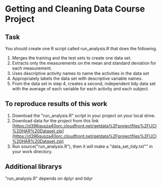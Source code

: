 Getting and Cleaning Data Course Project
===================

## Task

You should create one R script called run_analysis.R that does the following.

1. Merges the training and the test sets to create one data set.
2. Extracts only the measurements on the mean and standard deviation for each measurement. 
3. Uses descriptive activity names to name the activities in the data set
4. Appropriately labels the data set with descriptive variable names. 
5. From the data set in step 4, creates a second, independent tidy data set with the average of each variable for each activity and each subject.

## To reproduce results of this work 

1. Download the "run_analysis.R" script in your project on your local drive. 
2. Download data for the project from this link [https://d396qusza40orc.cloudfront.net/getdata%2Fprojectfiles%2FUCI%20HAR%20Dataset.zip](https://d396qusza40orc.cloudfront.net/getdata%2Fprojectfiles%2FUCI%20HAR%20Dataset.zip)
3. Run source("run_analysis.R"), then it will make a "data_set_tidy.txt"" in your work directory.

## Additional librarys
"run_analysis.R" depends on dplyr and tidyr

